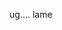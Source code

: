 ug.... lame

<!---
wrhighfield/wrhighfield is a ✨ special ✨ repository because its `README.md` (this file) appears on your GitHub profile.
You can click the Preview link to take a look at your changes.
--->
